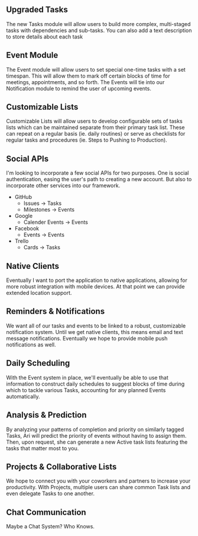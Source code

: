 ## Upgraded Tasks
The new Tasks module will allow users to build more complex, multi-staged tasks with dependencies and sub-tasks. You can also add a text description to store details about each task
## Event Module
The Event module will allow users to set special one-time tasks with a set timespan. This will allow them to mark off certain blocks of time for meetings, appointments, and so forth. The Events will tie into our Notification module to remind the user of upcoming events.
## Customizable Lists
Customizable Lists will allow users to develop configurable sets of tasks lists which can be maintained separate from their primary task list. These can repeat on a regular basis (ie. daily routines) or serve as checklists for regular tasks and procedures (ie. Steps to Pushing to Production).
## Social APIs
I'm looking to incorporate a few social APIs for two purposes. One is social authentication, easing the user's path to creating a new account. But also to incorporate other services into our framework.
- GitHub
  - Issues -> Tasks
  - Milestones -> Events
- Google
  - Calender Events -> Events
- Facebook
  - Events -> Events
- Trello
  - Cards -> Tasks
## Native Clients
Eventually I want to port the application to native applications, allowing for more robust integration with mobile devices. At that point we can provide extended location support.
## Reminders & Notifications
We want all of our tasks and events to be linked to a robust, customizable notification system. Until we get native clients, this means email and text message notifications. Eventually we hope to provide mobile push notifications as well.
## Daily Scheduling
With the Event system in place, we'll eventually be able to use that information to construct daily schedules to suggest blocks of time during which to tackle various Tasks, accounting for any planned Events automatically.
## Analysis & Prediction
By analyzing your patterns of completion and priority on similarly tagged Tasks, Ari will predict the priority of events without having to assign them. Then, upon request, she can generate a new Active task lists featuring the tasks that matter most to you.
## Projects & Collaborative Lists
We hope to connect you with your coworkers and partners to increase your productivity. With Projects, multiple users can share common Task lists and even delegate Tasks to one another.
## Chat Communication
Maybe a Chat System? Who Knows.
